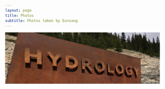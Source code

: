 ```yaml
---
layout: page
title: Photos
subtitle: Photos taken by Eunsang
---
```


<img src="img/hydrology.jpg" width="820" align="center"/>
